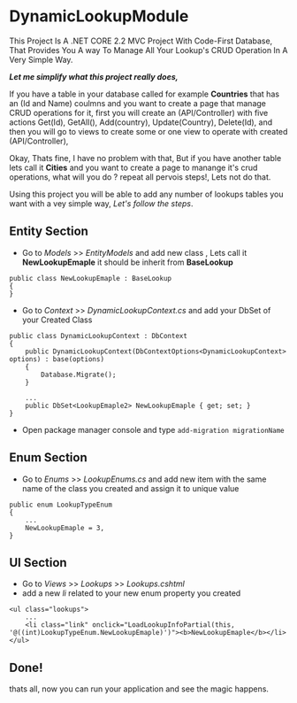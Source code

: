 # DynamicLookupModule

This Project Is A .NET CORE 2.2 MVC Project With Code-First Database, That Provides You A way To Manage All Your Lookup's CRUD Operation In A Very Simple Way.

**_Let me simplify what this project really does,_**

If you have a table in your database called for example **Countries** that has an (Id and Name) coulmns and you want to create a page that manage CRUD operations for it, first you will create an (API/Controller) with five actions Get(Id), GetAll(), Add(country), Update(Country), Delete(Id),
and then you will go to views to create some or one view to operate with created (API/Controller),

Okay, Thats fine, I have no problem with that, 
But if you have another table lets call it **Cities** and you want to create a page to manange it's crud operations, what will you do ? repeat all pervois steps!, Lets not do that.

Using this project you will be able to add any number of lookups tables you want with a vey simple way, _Let's follow the steps_.

## Entity Section
- Go to _Models_ >> _EntityModels_ and add new class , Lets call it **NewLookupEmaple** it should be inherit from **BaseLookup**
```
public class NewLookupEmaple : BaseLookup
{
}
```
- Go to _Context_ >> _DynamicLookupContext.cs_ and add your DbSet of your Created Class
```
public class DynamicLookupContext : DbContext
{
    public DynamicLookupContext(DbContextOptions<DynamicLookupContext> options) : base(options)
    {
        Database.Migrate();
    }

    ...
    public DbSet<LookupEmaple2> NewLookupEmaple { get; set; }
}
```
- Open package manager console and type 
```add-migration migrationName```


## Enum Section
- Go to _Enums_ >> _LookupEnums.cs_ and add new item with the same name of the class you created and assign it to unique value
```
public enum LookupTypeEnum
{
    ...
    NewLookupEmaple = 3,
}
```


## UI Section
- Go to _Views_ >> _Lookups_ >> _Lookups.cshtml_
- add a new _li_ related to your new enum property you created
```
<ul class="lookups">
    ...
    <li class="link" onclick="LoadLookupInfoPartial(this, '@((int)LookupTypeEnum.NewLookupEmaple)')"><b>NewLookupEmaple</b></li>
</ul>
```

## Done!
thats all, now you can run your application and see the magic happens.


